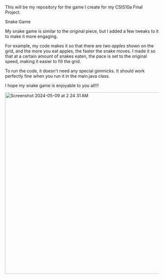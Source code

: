 This will be my repository for the game I create for my CSIS10a Final Project.

Snake Game 

My snake game is similar to the original piece, but I added a few tweaks to it to make it more engaging.

For example, my code makes it so that there are _two apples_ shown on the grid, and the more you eat apples,
the faster the snake moves. I made it so that at a certain amount of snakes eaten, the pace is set to the 
original speed, making it easier to fill the grid.

To run the code, it doesn't need any special gimmicks. It should work perfectly fine when you run it in the main.java class.

I hope my snake game is enjoyable to you all!!!

<img width="594" alt="Screenshot 2024-05-09 at 2 24 31 AM" src="https://github.com/rdelacruz8356/snakeGame/assets/157554594/9833c6a7-c529-4eb4-beb0-f7fd4250ea32">


